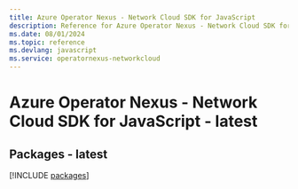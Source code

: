 ```yaml
---
title: Azure Operator Nexus - Network Cloud SDK for JavaScript
description: Reference for Azure Operator Nexus - Network Cloud SDK for JavaScript
ms.date: 08/01/2024
ms.topic: reference
ms.devlang: javascript
ms.service: operatornexus-networkcloud
---
```

# Azure Operator Nexus - Network Cloud SDK for JavaScript - latest
## Packages - latest
[!INCLUDE [packages](operator-nexus---network-cloud-index.md)]
